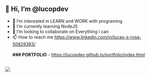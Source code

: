 ## 👋 Hi, I’m **@lucopdev**

  - 👀 I’m interested in LEARN and WORK with programing
  - 🌱 I’m currently learning NodeJS
  - 💞️ I’m looking to collaborate on Everything i can
  - 📫 How to reach me https://www.linkedin.com/in/lucas-s-rosa-50829383/
  <br><br>
  **### PORTFOLIO** - https://lucopdev.github.io/portfolio/index.html
  <br><br>
  <img src="https://images.emojiterra.com/google/noto-emoji/v2.034/128px/1f468-1f4bb.png">


